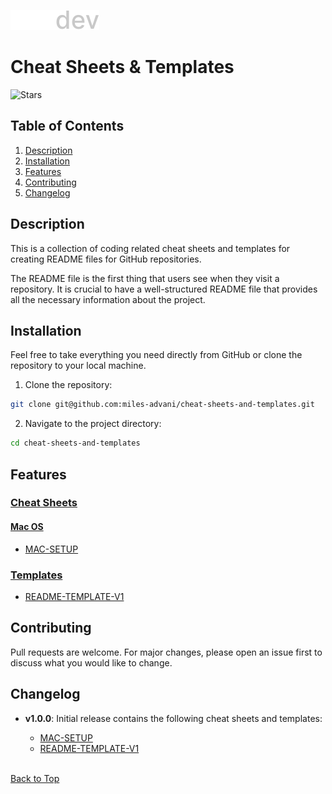 [![Logo](https://github.com/miles-advani/cheat-sheets-and-templates/blob/main/assets/logos/ma-dev-logo.svg)](https://www.miles-advani.com/)

# Cheat Sheets & Templates

<!-- Badges=============================== -->

![Stars](https://img.shields.io/github/stars/miles-advani/repo-readme-boilerplate?style=social)

## Table of Contents

1. [Description](#description)
2. [Installation](#installation)
3. [Features](#features)
4. [Contributing](#contributing)
5. [Changelog](#changelog)

## Description

This is a collection of coding related cheat sheets and templates for creating README files for GitHub repositories.

The README file is the first thing that users see when they visit a repository. It is crucial to have a well-structured README file that provides all the necessary information about the project.

## Installation

Feel free to take everything you need directly from GitHub or clone the repository to your local machine.

1. Clone the repository:

```bash
git clone git@github.com:miles-advani/cheat-sheets-and-templates.git
```

2. Navigate to the project directory:

```bash
cd cheat-sheets-and-templates
```

## Features

### [Cheat Sheets](https://github.com/miles-advani/cheat-sheets-and-templates/tree/main/cheat-sheets)

#### [Mac OS](https://github.com/miles-advani/cheat-sheets-and-templates/tree/main/cheat-sheets/mac-os)

- [MAC-SETUP](https://github.com/miles-advani/cheat-sheets-and-templates/blob/main/cheat-sheets/mac-os/MAC-SETUP.md)

### [Templates](https://github.com/miles-advani/cheat-sheets-and-templates/tree/main/templates)

- [README-TEMPLATE-V1](https://github.com/miles-advani/cheat-sheets-and-templates/blob/main/templates/README-TEMPLATE-V1.md)

## Contributing

Pull requests are welcome. For major changes, please open an issue first
to discuss what you would like to change.

## Changelog

- **v1.0.0**: Initial release contains the following cheat sheets and templates:

  - [MAC-SETUP](https://github.com/miles-advani/cheat-sheets-and-templates/blob/main/cheat-sheets/mac-os/MAC-SETUP.md)
  - [README-TEMPLATE-V1](https://github.com/miles-advani/cheat-sheets-and-templates/blob/main/templates/README-TEMPLATE-V1.md)

  <BR>

[Back to Top](#cheat-sheets--templates)

